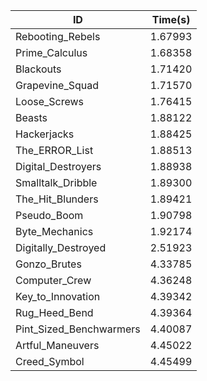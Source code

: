 |ID|Time(s)|
|-|-|
|Rebooting_Rebels|1.67993|
|Prime_Calculus|1.68358|
|Blackouts|1.71420|
|Grapevine_Squad|1.71570|
|Loose_Screws|1.76415|
|Beasts|1.88122|
|Hackerjacks|1.88425|
|The_ERROR_List|1.88513|
|Digital_Destroyers|1.88938|
|Smalltalk_Dribble|1.89300|
|The_Hit_Blunders|1.89421|
|Pseudo_Boom|1.90798|
|Byte_Mechanics|1.92174|
|Digitally_Destroyed|2.51923|
|Gonzo_Brutes|4.33785|
|Computer_Crew|4.36248|
|Key_to_Innovation|4.39342|
|Rug_Heed_Bend|4.39364|
|Pint_Sized_Benchwarmers|4.40087|
|Artful_Maneuvers|4.45022|
|Creed_Symbol|4.45499|
